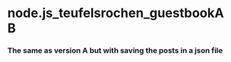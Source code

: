 # node.js_teufelsrochen_guestbookAB

### The same as version A but with saving the posts in a json file

